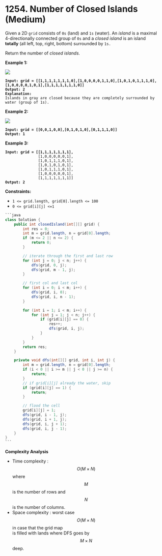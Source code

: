 # 1254. Number of Closed Islands (Medium)

Given a 2D `grid` consists of `0s` (land) and `1s` (water).  An _island_ is a maximal 4-directionally connected group of `0s` and a _closed island_ is an island **totally** (all left, top, right, bottom) surrounded by `1s.`

Return the number of _closed islands_.

&#x20;

**Example 1:**

![](https://assets.leetcode.com/uploads/2019/10/31/sample\_3\_1610.png)

<pre><code><strong>Input: grid = [[1,1,1,1,1,1,1,0],[1,0,0,0,0,1,1,0],[1,0,1,0,1,1,1,0],[1,0,0,0,0,1,0,1],[1,1,1,1,1,1,1,0]]
</strong><strong>Output: 2
</strong><strong>Explanation: 
</strong>Islands in gray are closed because they are completely surrounded by water (group of 1s).
</code></pre>

**Example 2:**

![](https://assets.leetcode.com/uploads/2019/10/31/sample\_4\_1610.png)

<pre><code><strong>Input: grid = [[0,0,1,0,0],[0,1,0,1,0],[0,1,1,1,0]]
</strong><strong>Output: 1
</strong></code></pre>

**Example 3:**

<pre><code><strong>Input: grid = [[1,1,1,1,1,1,1],
</strong>               [1,0,0,0,0,0,1],
               [1,0,1,1,1,0,1],
               [1,0,1,0,1,0,1],
               [1,0,1,1,1,0,1],
               [1,0,0,0,0,0,1],
               [1,1,1,1,1,1,1]]
<strong>Output: 2
</strong></code></pre>

**Constraints:**

* `1 <= grid.length, grid[0].length <= 100`
* `0 <= grid[i][j] <=1`



````java
```java
class Solution {
    public int closedIsland(int[][] grid) {
        int res = 0;
        int m = grid.length, n = grid[0].length;
        if (m <= 2 || n <= 2) {
            return 0;
        }

        // iterate through the first and last row
        for (int j = 0; j < n; j++) {
            dfs(grid, 0, j);
            dfs(grid, m - 1, j);
        }

        // first col and last col
        for (int i = 0; i < m; i++) {
            dfs(grid, i, 0);
            dfs(grid, i, n - 1);
        }

        for (int i = 1; i < m; i++) {
            for (int j = 1; j < n; j++) {
                if (grid[i][j] == 0) {
                    res++;
                    dfs(grid, i, j);
                }
            }
        }
        return res;
    }

    private void dfs(int[][] grid, int i, int j) {
        int m = grid.length, n = grid[0].length;
        if (i < 0 || i >= m || j < 0 || j >= n) {
            return;
        }
        // if grid[i][j] already the water, skip
        if (grid[i][j] == 1) {
            return;
        }

        // flood the cell
        grid[i][j] = 1;
        dfs(grid, i - 1, j);
        dfs(grid, i + 1, j);
        dfs(grid, i, j + 1);
        dfs(grid, i, j - 1);
    }
}
```
````

**Complexity Analysis**

* Time complexity : $$O(M×N)$$ where $$M$$ is the number of rows and\
  $$N$$ is the number of columns.
* Space complexity : worst case $$O(M×N)$$ in case that the grid map\
  is filled with lands where DFS goes by $$M×N$$ deep.
